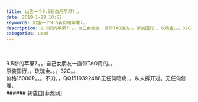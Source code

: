 ```yaml
---
title: 出售一个9.5新自用苹果7，，
date: 2019-1-29 10:52
keywords: 出售一个9.5新自用苹果7，，
description: 9.5新的苹果7.。。自己女朋友一直带TAO用的。。原装国行，，玫瑰金。。。32G。。价格15000P。。。不刀，，QQ1519392488无任何暗病，，从未拆开过。无任何修理，
categories: used
---
```

<td class="t_f" id="postmessage_2838841">

<br/>
<br/>
9.5新的苹果7.。。自己女朋友一直带TAO用的。。<br/>
原装国行，，玫瑰金。。。32G。。<br/>
价格15000P。。。不刀，，QQ1519392488无任何暗病，，从未拆开过。无任何修理，<br/>
</td>
###### 转载自[菲龙网]